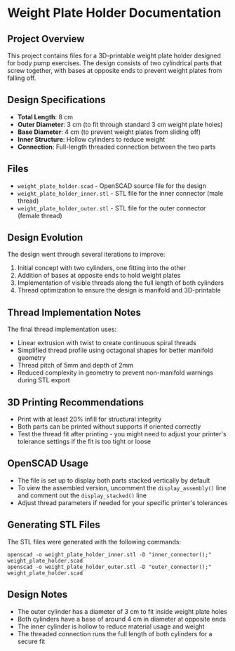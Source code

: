 # Weight Plate Holder Documentation

## Project Overview
This project contains files for a 3D-printable weight plate holder designed for body pump exercises. The design consists of two cylindrical parts that screw together, with bases at opposite ends to prevent weight plates from falling off.

## Design Specifications
- **Total Length**: 8 cm
- **Outer Diameter**: 3 cm (to fit through standard 3 cm weight plate holes)
- **Base Diameter**: 4 cm (to prevent weight plates from sliding off)
- **Inner Structure**: Hollow cylinders to reduce weight
- **Connection**: Full-length threaded connection between the two parts

## Files
- `weight_plate_holder.scad` - OpenSCAD source file for the design
- `weight_plate_holder_inner.stl` - STL file for the inner connector (male thread)
- `weight_plate_holder_outer.stl` - STL file for the outer connector (female thread)

## Design Evolution
The design went through several iterations to improve:

1. Initial concept with two cylinders, one fitting into the other
2. Addition of bases at opposite ends to hold weight plates
3. Implementation of visible threads along the full length of both cylinders
4. Thread optimization to ensure the design is manifold and 3D-printable

## Thread Implementation Notes
The final thread implementation uses:
- Linear extrusion with twist to create continuous spiral threads
- Simplified thread profile using octagonal shapes for better manifold geometry
- Thread pitch of 5mm and depth of 2mm
- Reduced complexity in geometry to prevent non-manifold warnings during STL export

## 3D Printing Recommendations
- Print with at least 20% infill for structural integrity
- Both parts can be printed without supports if oriented correctly
- Test the thread fit after printing - you might need to adjust your printer's tolerance settings if the fit is too tight or loose

## OpenSCAD Usage
- The file is set up to display both parts stacked vertically by default
- To view the assembled version, uncomment the `display_assembly()` line and comment out the `display_stacked()` line
- Adjust thread parameters if needed for your specific printer's tolerances

## Generating STL Files
The STL files were generated with the following commands:
```
openscad -o weight_plate_holder_inner.stl -D "inner_connector();" weight_plate_holder.scad
openscad -o weight_plate_holder_outer.stl -D "outer_connector();" weight_plate_holder.scad
```

## Design Notes
- The outer cylinder has a diameter of 3 cm to fit inside weight plate holes
- Both cylinders have a base of around 4 cm in diameter at opposite ends
- The inner cylinder is hollow to reduce material usage and weight
- The threaded connection runs the full length of both cylinders for a secure fit
